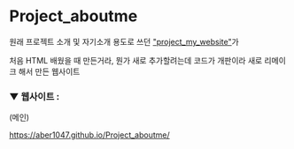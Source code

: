 # Project_aboutme

원래 프로젝트 소개 및 자기소개 용도로 쓰던 <a href = "https://github.com/ABER1047/project_my_website">"project_my_website"</a>가

처음 HTML 배웠을 때 만든거라, 뭔가 새로 추가할려는데 코드가 개판이라 새로 리메이크 해서 만든 웹사이트


### ▼ 웹사이트 :

(메인)

https://aber1047.github.io/Project_aboutme/

